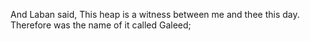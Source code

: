 And Laban said, This heap is a witness between me and thee this day. Therefore was the name of it called Galeed;
